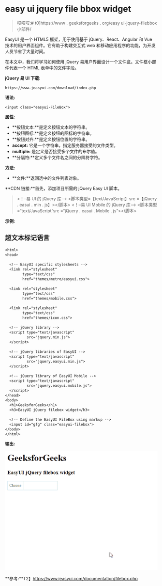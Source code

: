 # easy ui jquery file bbox widget

> 哎哎哎:# t0]https://www . geeksforgeeks . org/easy ui-jquery-filebbox 小部件/

EasyUI 是一个 HTML5 框架，用于使用基于 jQuery、React、Angular 和 Vue 技术的用户界面组件。它有助于构建交互式 web 和移动应用程序的功能，为开发人员节省了大量时间。

在本文中，我们将学习如何使用 jQuery 易用户界面设计一个文件盒。文件框小部件代表一个 HTML 表单中的文件字段。

**jQuery 易 UI 下载:**

```
https://www.jeasyui.com/download/index.php
```

**语法:**

```
<input class="easyui-FileBox">
```

**属性:**

*   **按钮文本:**是定义按钮文本的字符串。
*   **按钮图标:**是定义按钮的图标的字符串。
*   **按钮对齐:**是定义按钮位置的字符串。
*   **accept:** 它是一个字符串，指定服务器接受的文件类型。
*   **multiple:** 是定义是否接受多个文件的布尔值。
*   **分隔符:**定义多个文件名之间的分隔符字符。

**方法:**

*   **文件:**返回选中的文件列表对象。

**CDN 链接:**首先，添加项目所需的 jQuery Easy UI 脚本。

> <！–易 UI 的 jQuery 库–>
> <脚本类型=【text/JavaScript】src =【jQuery . easui . min . js】></脚本>
> <！–易 UI Mobile 的 jQuery 库–>
> <脚本类型=“text/JavaScript”src =“jQuery . easui . Mobile . js”></脚本>

**示例:**

## 超文本标记语言

```
<html>
<head>

  <!-- EasyUI specific stylesheets -->
  <link rel="stylesheet"
        type="text/css"
        href="themes/metro/easyui.css">

  <link rel="stylesheet" 
        type="text/css"
        href="themes/mobile.css">

  <link rel="stylesheet"
        type="text/css" 
        href="themes/icon.css">

  <!-- jQuery library -->
  <script type="text/javascript"
          src="jquery.min.js">
  </script>

  <!-- jQuery libraries of EasyUI -->
  <script type="text/javascript"
          src="jquery.easyui.min.js">
  </script>

  <!-- jQuery library of EasyUI Mobile -->
  <script type="text/javascript"
          src="jquery.easyui.mobile.js">
  </script>
</head>
<body>
  <h1>GeeksforGeeks</h1>
  <h3>EasyUI jQuery filebox widget</h3>

  <!-- Define the EasyUI FileBox using markup -->
  <input id="gfg" class="easyui-filebox">
</body>
</html>
```

**输出:**

![](img/dba5772c2650fb1e2433a222b1371d38.png)

**参考:**T2】https://www.jeasyui.com/documentation/filebox.php